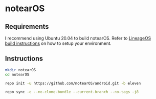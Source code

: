 # notearOS

## Requirements

I recommend using Ubuntu 20.04 to build notearOS. Refer to [LineageOS build instructions](https://wiki.lineageos.org/devices/bacon/build) on how to setup your environment.

## Instructions

```bash
mkdir notearOS
cd notearOS

repo init -u https://github.com/notearOS/android.git -b eleven

repo sync -c --no-clone-bundle --current-branch --no-tags -j8
```
